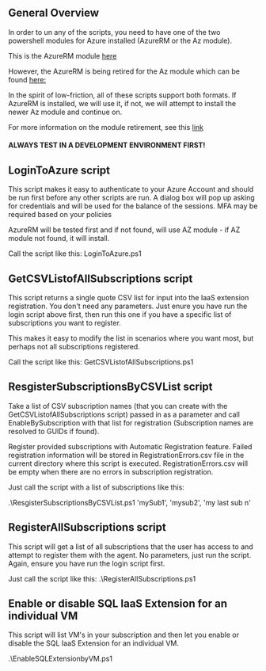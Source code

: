 ## General Overview

In order to un any of the scripts, you need to have one of the two powershell modules for Azure installed (AzureRM or the Az module).

This is the AzureRM module [here](https://learn.microsoft.com/en-us/powershell/azure/azurerm/overview?view=azurermps-6.13.0)

However, the AzureRM is being retired for the Az module which can be found [here:](https://learn.microsoft.com/en-us/powershell/azure/install-az-ps?view=azps-9.0.1)

In the spirit of low-friction, all of these scripts support both formats.  If AzureRM is installed, we will use it, if not, we will attempt to install the newer Az module and continue on.

For more information on the module retirement, see this [link](https://learn.microsoft.com/en-us/powershell/azure/migrate-from-azurerm-to-az?view=azps-9.0.1)

#### ALWAYS TEST IN A DEVELOPMENT ENVIRONMENT FIRST!

## LoginToAzure script

This script makes it easy to authenticate to your Azure Account and should be run first before any other scripts are run.  A dialog box will pop up asking for credentials and will be used for the balance of the sessions.  MFA may be required based on your policies

AzureRM will be tested first and if not found, will use AZ module - if AZ module not found, it will install.

Call the script like this:
LoginToAzure.ps1

## GetCSVListofAllSubscriptions script

This script returns a single quote CSV list for input into the IaaS extension registration.  You don't need any parameters.  Just enure you have run the login script above first, then run this one if you have a specific list of subscriptions you want to register.

This makes it easy to modify the list in scenarios where you want most, but perhaps not all subscriptions registered.

Call the script like this:
GetCSVListofAllSubscriptions.ps1

## ResgisterSubscriptionsByCSVList script

Take a list of CSV subscription names (that you can create with the GetCSVListofAllSubscriptions script) passed in as a parameter and call EnableBySubscription with that list for registration (Subscription names are resolved to GUIDs if found).

Register provided subscriptions with Automatic Registration feature. Failed registration information will be stored in RegistrationErrors.csv
file in the current directory where this script is executed. RegistrationErrors.csv will be empty when there are no errors in subscription registration.

Just call the script with a list of subscriptions like this:

.\ResgisterSubscriptionsByCSVList.ps1 'mySub1', 'mysub2', 'my last sub n'

## RegisterAllSubscriptions script
This script will get a list of all subscriptions that the user has access to and attempt to register them with the agent.  No parameters, just run the script.  Again, ensure you have run the login script first.

Just call the script like this:
.\RegisterAllSubscriptions.ps1

## Enable or disable SQL IaaS Extension for an individual VM
This script will list VM's in your subscription and then let you enable or disable the SQL IaaS Extension for an individual VM.

.\EnableSQLExtensionbyVM.ps1
